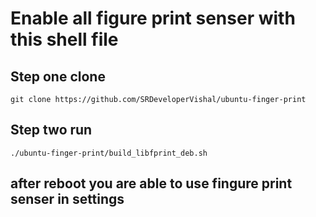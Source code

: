 # Enable all figure print senser with this shell file
## Step one clone
```
git clone https://github.com/SRDeveloperVishal/ubuntu-finger-print
```
## Step two run
```
./ubuntu-finger-print/build_libfprint_deb.sh
```
## after reboot you are able to use fingure print senser in settings
